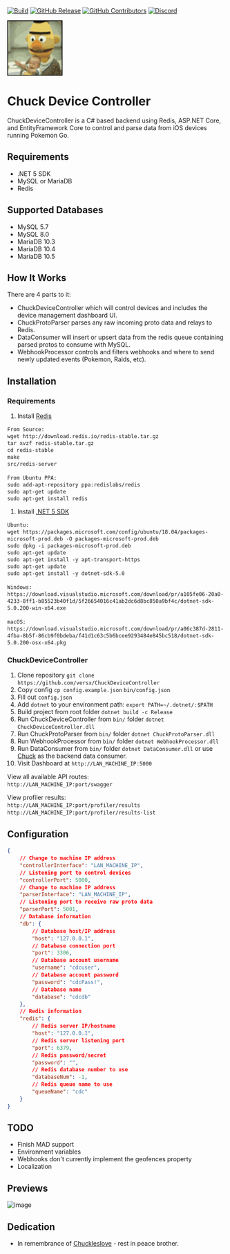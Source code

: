 [![Build](https://github.com/versx/ChuckDeviceController/workflows/.NET%20Core/badge.svg)](https://github.com/versx/ChuckDeviceController/actions)
[![GitHub Release](https://img.shields.io/github/release/versx/ChuckDeviceController.svg)](https://github.com/versx/ChuckDeviceController/releases/)
[![GitHub Contributors](https://img.shields.io/github/contributors/versx/ChuckDeviceController.svg)](https://github.com/versx/ChuckDeviceController/graphs/contributors/)
[![Discord](https://img.shields.io/discord/552003258000998401.svg?label=&logo=discord&logoColor=ffffff&color=7389D8&labelColor=6A7EC2)](https://discord.gg/zZ9h9Xa)  

![](https://raw.githubusercontent.com/versx/ChuckDeviceController/master/src/ChuckDeviceController/wwwroot/static/favicons/chuck.gif)

# Chuck Device Controller  
ChuckDeviceController is a C# based backend using Redis, ASP.NET Core, and EntityFramework Core to control and parse data from iOS devices running Pokemon Go.

## Requirements
- .NET 5 SDK  
- MySQL or MariaDB  
- Redis  

## Supported Databases  
- MySQL 5.7
- MySQL 8.0
- MariaDB 10.3
- MariaDB 10.4
- MariaDB 10.5

## How It Works
There are 4 parts to it:
- ChuckDeviceController which will control devices and includes the device management dashboard UI.
- ChuckProtoParser parses any raw incoming proto data and relays to Redis.  
- DataConsumer will insert or upsert data from the redis queue containing parsed protos to consume with MySQL.
- WebhookProcessor controls and filters webhooks and where to send newly updated events (Pokemon, Raids, etc).

## Installation
### Requirements
1. Install [Redis](https://redis.io/topics/quickstart)  
```
From Source:
wget http://download.redis.io/redis-stable.tar.gz
tar xvzf redis-stable.tar.gz
cd redis-stable
make
src/redis-server

From Ubuntu PPA:
sudo add-apt-repository ppa:redislabs/redis
sudo apt-get update
sudo apt-get install redis
```
1. Install [.NET 5 SDK](https://dotnet.microsoft.com/download/dotnet/5.0)  
```
Ubuntu:
wget https://packages.microsoft.com/config/ubuntu/18.04/packages-microsoft-prod.deb -O packages-microsoft-prod.deb
sudo dpkg -i packages-microsoft-prod.deb
sudo apt-get update
sudo apt-get install -y apt-transport-https
sudo apt-get update
sudo apt-get install -y dotnet-sdk-5.0

Windows:
https://download.visualstudio.microsoft.com/download/pr/a105fe06-20a0-4233-8ff1-b85523b40f1d/5f26654016c41ab2dc6d8bc850a9bf4c/dotnet-sdk-5.0.200-win-x64.exe

macOS:
https://download.visualstudio.microsoft.com/download/pr/a06c387d-2811-4fba-8b5f-86cb9f0bdeba/f41d1c63c5b6bcee9293484e845bc518/dotnet-sdk-5.0.200-osx-x64.pkg
```
### ChuckDeviceController
1. Clone repository `git clone https://github.com/versx/ChuckDeviceController`  
1. Copy config `cp config.example.json` `bin/config.json`  
1. Fill out `config.json`  
1. Add `dotnet` to your environment path: `export PATH=~/.dotnet/:$PATH`  
1. Build project from root folder `dotnet build -c Release`
1. Run ChuckDeviceController from `bin/` folder `dotnet ChuckDeviceController.dll`  
1. Run ChuckProtoParser from `bin/` folder `dotnet ChuckProtoParser.dll`  
3. Run WebhookProcessor from `bin/` folder `dotnet WebhookProcessor.dll`  
4. Run DataConsumer from `bin/` folder `dotnet DataConsumer.dll` or use [Chuck](https://github.com/WatWowMap/Chuck) as the backend data consumer.  
5. Visit Dashboard at `http://LAN_MACHINE_IP:5000`  

View all available API routes:  
`http://LAN_MACHINE_IP:port/swagger`  

View profiler results:  
`http://LAN_MACHINE_IP:port/profiler/results`  
`http://LAN_MACHINE_IP:port/profiler/results-list`  

## Configuration  
```json
{
    // Change to machine IP address
    "controllerInterface": "LAN_MACHINE_IP",
    // Listening port to control devices
    "controllerPort": 5000,
    // Change to machine IP address
    "parserInterface": "LAN_MACHINE_IP",
    // Listening port to receive raw proto data
    "parserPort": 5001,
    // Database information
    "db": {
        // Database host/IP address
        "host": "127.0.0.1",
        // Database connection port
        "port": 3306,
        // Database account username
        "username": "cdcuser",
        // Database account password
        "password": "cdcPass!",
        // Database name
        "database": "cdcdb"
    },
    // Redis information
    "redis": {
        // Redis server IP/hostname
        "host": "127.0.0.1",
        // Redis server listening port
        "port": 6379,
        // Redis password/secret
        "password": "",
        // Redis database number to use
        "databaseNum": -1,
        // Redis queue name to use
        "queueName": "cdc"
    }
}
```

## TODO
- Finish MAD support
- Environment variables
- Webhooks don't currently implement the geofences property
- Localization


## Previews  
![image](https://user-images.githubusercontent.com/1327440/112744187-a3047280-8f52-11eb-8de9-ebc8eae2d833.png)

## Dedication  
- In remembrance of [Chuckleslove](https://github.com/Chuckleslove) - rest in peace brother.  
